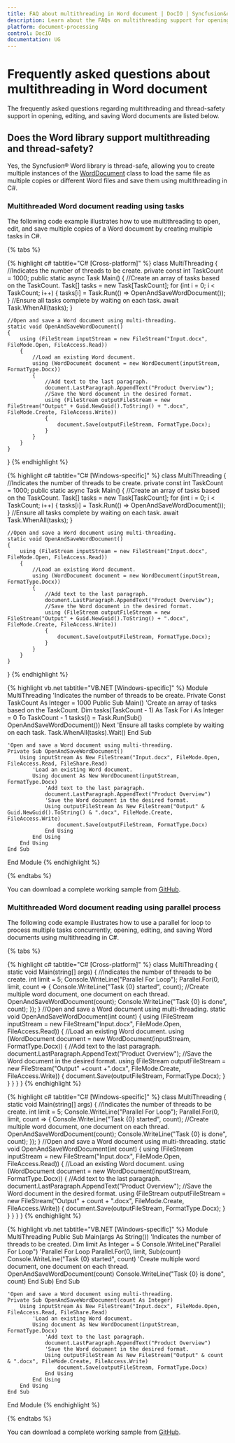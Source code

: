 ```yaml
---
title: FAQ about multithreading in Word document | DocIO | Syncfusion&reg;
description: Learn about the FAQs on multithreading support for opening, editing, and saving Word documents using the .NET Word (DocIO) library.
platform: document-processing
control: DocIO
documentation: UG
---
```

# Frequently asked questions about multithreading in Word document

The frequently asked questions regarding multithreading and thread-safety support in opening, editing, and saving Word documents are listed below.

## Does the Word library support multithreading and thread-safety?

Yes, the Syncfusion&reg; Word library is thread-safe, allowing you to create multiple instances of the [WordDocument](https://help.syncfusion.com/cr/document-processing/Syncfusion.DocIO.DLS.WordDocument.html) class to load the same file as multiple copies or different Word files and save them using multithreading in C#.

### Multithreaded Word document reading using tasks

The following code example illustrates how to use multithreading to open, edit, and save multiple copies of a Word document by creating multiple tasks in C#.

{% tabs %}

{% highlight c# tabtitle="C# [Cross-platform]" %}
class MultiThreading
{
    //Indicates the number of threads to be create.
    private const int TaskCount = 1000;
    public static async Task Main()
    {
        //Create an array of tasks based on the TaskCount.
        Task[] tasks = new Task[TaskCount];
        for (int i = 0; i < TaskCount; i++)
        {
            tasks[i] = Task.Run(() => OpenAndSaveWordDocument());
        }
        //Ensure all tasks complete by waiting on each task.
        await Task.WhenAll(tasks);
    }

    //Open and save a Word document using multi-threading.
    static void OpenAndSaveWordDocument()
    {
        using (FileStream inputStream = new FileStream("Input.docx", FileMode.Open, FileAccess.Read))
        {
            //Load an existing Word document.
            using (WordDocument document = new WordDocument(inputStream, FormatType.Docx))
            {
                //Add text to the last paragraph.
                document.LastParagraph.AppendText("Product Overview");
                //Save the Word document in the desired format.
                using (FileStream outputFileStream = new FileStream("Output" + Guid.NewGuid().ToString() + ".docx", FileMode.Create, FileAccess.Write))
                {
                    document.Save(outputFileStream, FormatType.Docx);
                }
            }
        }
    }
}
{% endhighlight %}

{% highlight c# tabtitle="C# [Windows-specific]" %}
class MultiThreading
{
    //Indicates the number of threads to be create.
    private const int TaskCount = 1000;
    public static async Task Main()
    {
        //Create an array of tasks based on the TaskCount.
        Task[] tasks = new Task[TaskCount];
        for (int i = 0; i < TaskCount; i++)
        {
            tasks[i] = Task.Run(() => OpenAndSaveWordDocument());
        }
        //Ensure all tasks complete by waiting on each task.
        await Task.WhenAll(tasks);
    }

    //Open and save a Word document using multi-threading.
    static void OpenAndSaveWordDocument()
    {
        using (FileStream inputStream = new FileStream("Input.docx", FileMode.Open, FileAccess.Read))
        {
            //Load an existing Word document.
            using (WordDocument document = new WordDocument(inputStream, FormatType.Docx))
            {
                //Add text to the last paragraph.
                document.LastParagraph.AppendText("Product Overview");
                //Save the Word document in the desired format.
                using (FileStream outputFileStream = new FileStream("Output" + Guid.NewGuid().ToString() + ".docx", FileMode.Create, FileAccess.Write))
                {
                    document.Save(outputFileStream, FormatType.Docx);
                }
            }
        }
    }
}
{% endhighlight %}

{% highlight vb.net tabtitle="VB.NET [Windows-specific]" %}
Module MultiThreading
    'Indicates the number of threads to be create.
    Private Const TaskCount As Integer = 1000
    Public Sub Main()
        'Create an array of tasks based on the TaskCount.
        Dim tasks(TaskCount - 1) As Task
        For i As Integer = 0 To TaskCount - 1
            tasks(i) = Task.Run(Sub() OpenAndSaveWordDocument())
        Next
        'Ensure all tasks complete by waiting on each task.
        Task.WhenAll(tasks).Wait()
    End Sub

    'Open and save a Word document using multi-threading.
    Private Sub OpenAndSaveWordDocument()
        Using inputStream As New FileStream("Input.docx", FileMode.Open, FileAccess.Read, FileShare.Read)
            'Load an existing Word document.
            Using document As New WordDocument(inputStream, FormatType.Docx)
                'Add text to the last paragraph.
                document.LastParagraph.AppendText("Product Overview")
                'Save the Word document in the desired format.
                Using outputFileStream As New FileStream("Output" & Guid.NewGuid().ToString() & ".docx", FileMode.Create, FileAccess.Write)
                    document.Save(outputFileStream, FormatType.Docx)
                End Using
            End Using
        End Using
    End Sub
End Module
{% endhighlight %}

{% endtabs %}

You can download a complete working sample from [GitHub](https://github.com/SyncfusionExamples/DocIO-Examples/tree/main/Read-and-Save-document/Multithreaded-using-tasks).

### Multithreaded Word document reading using parallel process

The following code example illustrates how to use a parallel for loop to process multiple tasks concurrently, opening, editing, and saving Word documents using multithreading in C#.

{% tabs %}

{% highlight c# tabtitle="C# [Cross-platform]" %}
class MultiThreading
{
    static void Main(string[] args)
    {
        //Indicates the number of threads to be create.
        int limit = 5;
        Console.WriteLine("Parallel For Loop");
        Parallel.For(0, limit, count =>
        {
            Console.WriteLine("Task {0} started", count);
            //Create multiple word document, one document on each thread.
            OpenAndSaveWordDocument(count);
            Console.WriteLine("Task {0} is done", count);
        });
    }
    //Open and save a Word document using multi-threading.
    static void OpenAndSaveWordDocument(int count)
    {
        using (FileStream inputStream = new FileStream("Input.docx", FileMode.Open, FileAccess.Read))
        {
            //Load an existing Word document.
            using (WordDocument document = new WordDocument(inputStream, FormatType.Docx))
            {
                //Add text to the last paragraph.
                document.LastParagraph.AppendText("Product Overview");
                //Save the Word document in the desired format.
                using (FileStream outputFileStream = new FileStream("Output" +count +".docx", FileMode.Create, FileAccess.Write))
                {
                    document.Save(outputFileStream, FormatType.Docx);
                }
            }
        }
    }
}
{% endhighlight %}  

{% highlight c# tabtitle="C# [Windows-specific]" %}
class MultiThreading
{
    static void Main(string[] args)
    {
        //Indicates the number of threads to be create.
        int limit = 5;
        Console.WriteLine("Parallel For Loop");
        Parallel.For(0, limit, count =>
        {
            Console.WriteLine("Task {0} started", count);
            //Create multiple word document, one document on each thread.
            OpenAndSaveWordDocument(count);
            Console.WriteLine("Task {0} is done", count);
        });
    }
    //Open and save a Word document using multi-threading.
    static void OpenAndSaveWordDocument(int count)
    {
        using (FileStream inputStream = new FileStream("Input.docx", FileMode.Open, FileAccess.Read))
        {
            //Load an existing Word document.
            using (WordDocument document = new WordDocument(inputStream, FormatType.Docx))
            {
                //Add text to the last paragraph.
                document.LastParagraph.AppendText("Product Overview");
                //Save the Word document in the desired format.
                using (FileStream outputFileStream = new FileStream("Output" + count + ".docx", FileMode.Create, FileAccess.Write))
                {
                    document.Save(outputFileStream, FormatType.Docx);
                }
            }
        }
    }
}
{% endhighlight %}

{% highlight vb.net tabtitle="VB.NET [Windows-specific]" %}
Module MultiThreading
    Public Sub Main(args As String())
        'Indicates the number of threads to be created.
        Dim limit As Integer = 5
        Console.WriteLine("Parallel For Loop")
        'Parallel For Loop
        Parallel.For(0, limit, Sub(count)
                                   Console.WriteLine("Task {0} started", count)
                                   'Create multiple word document, one document on each thread.
                                   OpenAndSaveWordDocument(count)
                                   Console.WriteLine("Task {0} is done", count)
                               End Sub)
    End Sub

    'Open and save a Word document using multi-threading.
    Private Sub OpenAndSaveWordDocument(count As Integer)
        Using inputStream As New FileStream("Input.docx", FileMode.Open, FileAccess.Read, FileShare.Read)
            'Load an existing Word document.
            Using document As New WordDocument(inputStream, FormatType.Docx)
                'Add text to the last paragraph.
                document.LastParagraph.AppendText("Product Overview")
                'Save the Word document in the desired format.
                Using outputFileStream As New FileStream("Output" & count & ".docx", FileMode.Create, FileAccess.Write)
                    document.Save(outputFileStream, FormatType.Docx)
                End Using
            End Using
        End Using
    End Sub
End Module
{% endhighlight %}

{% endtabs %}  

You can download a complete working sample from [GitHub](https://github.com/SyncfusionExamples/DocIO-Examples/tree/main/Read-and-Save-document/Multithreaded-using-parallel-process).